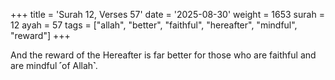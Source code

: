 +++
title = 'Surah 12, Verses 57'
date = '2025-08-30'
weight = 1653
surah = 12
ayah = 57
tags = ["allah", "better", "faithful", "hereafter", "mindful", "reward"]
+++

And the reward of the Hereafter is far better for those who are faithful and are mindful ˹of Allah˺.